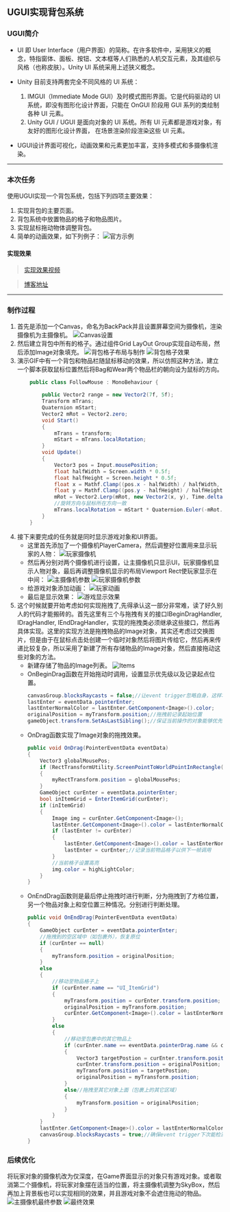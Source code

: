 ## UGUI实现背包系统
### UGUI简介

* UI 即 User Interface（用户界面）的简称。在许多软件中，采用狭义的概念，特指窗体、面板、按钮、文本框等人们熟悉的人机交互元素，及其组织与风格（也称皮肤）。Unity UI 系统采用上述狭义概念。

* Unity 目前支持两套完全不同风格的 UI 系统：
    1. IMGUI（Immediate Mode GUI）及时模式图形界面。它是代码驱动的 UI 系统，即没有图形化设计界面，只能在 OnGUI 阶段用 GUI 系列的类绘制各种 UI 元素。
    2. Unity GUI / UGUI 是面向对象的 UI 系统。所有 UI 元素都是游戏对象，有友好的图形化设计界面， 在场景渲染阶段渲染这些 UI 元素。

* UGUI设计界面可视化，动画效果和元素更加丰富，支持多模式和多摄像机渲染。
---
### 本次任务
使用UGUI实现一个背包系统，包括下列四项主要效果：
1. 实现背包的主要页面。
2. 背包系统中放置物品的格子和物品图片。
3. 实现鼠标拖动物体调整背包。
4. 简单的动画效果，如下列例子：
![官方示例](https://segmentfault.com/img/remote/1460000015191142)
#### 实现效果
>[实现效果视频]()

>[博客地址](https://segmentfault.com/a/1190000015191139)
---
### 制作过程
1. 首先是添加一个Canvas，命名为BackPack并且设置屏幕空间为摄像机，渲染摄像机为主摄像机。
    ![Canvas设置](https://segmentfault.com/img/bVbbT3a?w=2559&h=808)
2. 然后建立背包中所有的格子。通过组件Grid LayOut Group实现自动布局，然后添加Image对象填充。
    ![背包格子布局与制作](https://segmentfault.com/img/bVbbT3a?w=2559&h=808)
    ![背包格子效果](https://segmentfault.com/img/bVbbT3w?w=1627&h=787)
3. 演示GIF中有一个背包和物品栏随鼠标移动的效果，所以仿照这种方法，建立一个脚本获取鼠标位置然后将Bag和Wear两个物品栏的朝向设为鼠标的方向。
    ```cs
        public class FollowMouse : MonoBehaviour {

            public Vector2 range = new Vector2(7f, 5f);
            Transform mTrans;
            Quaternion mStart;
            Vector2 mRot = Vector2.zero;
            void Start()
            {
                mTrans = transform;
                mStart = mTrans.localRotation;
            }
            void Update()
            {
                Vector3 pos = Input.mousePosition;
                float halfWidth = Screen.width * 0.5f;
                float halfHeight = Screen.height * 0.5f;
                float x = Mathf.Clamp((pos.x - halfWidth) / halfWidth, -2f, 2f);
                float y = Mathf.Clamp((pos.y - halfHeight) / halfHeight, -2f, 2f);
                mRot = Vector2.Lerp(mRot, new Vector2(x, y), Time.deltaTime * 5f);
                //旋转方向与鼠标所在方向一致
                mTrans.localRotation = mStart * Quaternion.Euler(-mRot.y * range.y, -mRot.x * range.x, 0f);
            }
        }
    ```
4. 接下来要完成的任务就是同时显示游戏对象和UI界面。
    * 这里首先添加了一个摄像机PlayerCamera，然后调整好位置用来显示玩家的人物：
        ![玩家摄像机](https://segmentfault.com/img/bVbbT3h?w=730&h=582)
    * 然后再分别对两个摄像机进行设置，让主摄像机只显示UI，玩家摄像机显示人物对象，最后再调整摄像机显示的布局Viewport Rect使玩家显示在中间：
        ![主摄像机参数](https://segmentfault.com/img/bVbbT3l?w=592&h=681)
        ![玩家摄像机参数](https://segmentfault.com/img/bVbbT3p?w=595&h=709)
    * 给游戏对象添加动画：
        ![玩家动画](https://segmentfault.com/img/bVbbT3r?w=1221&h=790)
    * 最后是显示效果：
        ![游戏显示效果](https://segmentfault.com/img/bVbbT3O?w=1320&h=640)
5. 这个时候就要开始考虑如何实现拖拽了,先得承认这一部分非常难，读了好久别人的代码才能搬砖的。首先这里有三个与拖拽有关的接口IBeginDragHandler, IDragHandler, IEndDragHandler，实现的拖拽类必须继承这些接口，然后再具体实现。这里的实现方法是拖拽物品的Image对象，其实还考虑过交换图片，但是由于在鼠标点击处创建一个临时对象然后将图片传给它，然后再来传递比较复杂，所以采用了新建了所有存储物品的Image对象，然后直接拖动这些对象的方法。
    * 新建存储了物品的Image列表。
    ![Items](https://segmentfault.com/img/bVbbT30?w=324&h=421)
    * OnBeginDrag函数在开始拖动时调用，设置显示优先级以及记录起点位置。
        ```cs
        canvasGroup.blocksRaycasts = false;//让event trigger忽略自身，这样才可以让event trigger检测到它下面一层的对象,如包裹或物品格子等
        lastEnter = eventData.pointerEnter;
        lastEnterNormalColor = lastEnter.GetComponent<Image>().color;
        originalPosition = myTransform.position;//拖拽前记录起始位置
        gameObject.transform.SetAsLastSibling();//保证当前操作的对象能够优先渲染，即不会被其它对象遮挡住
        ```
    * OnDrag函数实现了Image对象的拖拽效果。
        ```cs
        public void OnDrag(PointerEventData eventData)
        {
            Vector3 globalMousePos;
            if (RectTransformUtility.ScreenPointToWorldPointInRectangle(myRectTransform, eventData.position, eventData.pressEventCamera, out globalMousePos))
            {
                myRectTransform.position = globalMousePos;
            }
            GameObject curEnter = eventData.pointerEnter;
            bool inItemGrid = EnterItemGrid(curEnter);
            if (inItemGrid)
            {
                Image img = curEnter.GetComponent<Image>();
                lastEnter.GetComponent<Image>().color = lastEnterNormalColor;
                if (lastEnter != curEnter)
                {
                    lastEnter.GetComponent<Image>().color = lastEnterNormalColor;
                    lastEnter = curEnter;//记录当前物品格子以供下一帧调用
                }
                //当前格子设置高亮
                img.color = highLightColor;
            }
        }
        ```
    * OnEndDrag函数则是最后停止拖拽时进行判断，分为拖拽到了方格位置，另一个物品对象上和空位置三种情况。分别进行判断处理。
        ```cs
        public void OnEndDrag(PointerEventData eventData)
        {
            GameObject curEnter = eventData.pointerEnter;
            //拖拽到的空区域中（如包裹外），恢复原位
            if (curEnter == null)
            {
                myTransform.position = originalPosition;
            }
            else
            {
                //移动至物品格子上
                if (curEnter.name == "UI_ItemGrid")
                {
                    myTransform.position = curEnter.transform.position;
                    originalPosition = myTransform.position;
                    curEnter.GetComponent<Image>().color = lastEnterNormalColor;//当前格子恢复正常颜色
                }
                else
                {
                    //移动至包裹中的其它物品上
                    if (curEnter.name == eventData.pointerDrag.name && curEnter != eventData.pointerDrag)
                    {
                        Vector3 targetPostion = curEnter.transform.position;
                        curEnter.transform.position = originalPosition;
                        myTransform.position = targetPostion;
                        originalPosition = myTransform.position;
                    }
                    else//拖拽至其它对象上面（包裹上的其它区域）
                    {
                        myTransform.position = originalPosition;
                    }
                }
            }
            lastEnter.GetComponent<Image>().color = lastEnterNormalColor;//上一帧的格子恢复正常颜色
            canvasGroup.blocksRaycasts = true;//确保event trigger下次能检测到当前对象
        }
        ```
### 后续优化
将玩家对象的摄像机改为仅深度，在Game界面显示的对象只有游戏对象。或者取消第二个摄像机，将玩家对象摆在适当的位置，将主摄像机调整为SkyBox，然后再加上背景板也可以实现相同的效果，并且游戏对象不会遮住拖动的物品。
![主摄像机最终参数](https://segmentfault.com/img/bVbbT3L?w=593&h=723)
![最终效果](https://segmentfault.com/img/bVbbT3H?w=1958&h=821)